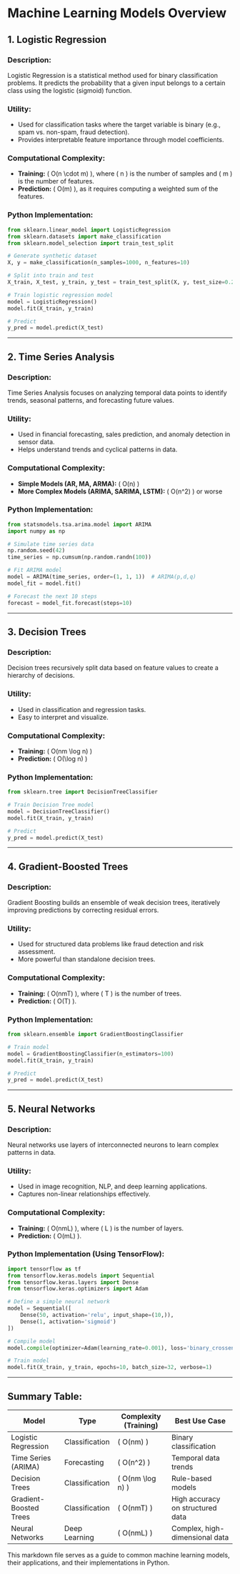 # Machine Learning Models Overview

## 1. Logistic Regression
### Description:
Logistic Regression is a statistical method used for binary classification problems. It predicts the probability that a given input belongs to a certain class using the logistic (sigmoid) function.

### Utility:
- Used for classification tasks where the target variable is binary (e.g., spam vs. non-spam, fraud detection).
- Provides interpretable feature importance through model coefficients.

### Computational Complexity:
- **Training:** \( O(n \cdot m) \), where \( n \) is the number of samples and \( m \) is the number of features.
- **Prediction:** \( O(m) \), as it requires computing a weighted sum of the features.

### Python Implementation:
```python
from sklearn.linear_model import LogisticRegression
from sklearn.datasets import make_classification
from sklearn.model_selection import train_test_split

# Generate synthetic dataset
X, y = make_classification(n_samples=1000, n_features=10)

# Split into train and test
X_train, X_test, y_train, y_test = train_test_split(X, y, test_size=0.2, random_state=42)

# Train logistic regression model
model = LogisticRegression()
model.fit(X_train, y_train)

# Predict
y_pred = model.predict(X_test)
```

---

## 2. Time Series Analysis
### Description:
Time Series Analysis focuses on analyzing temporal data points to identify trends, seasonal patterns, and forecasting future values.

### Utility:
- Used in financial forecasting, sales prediction, and anomaly detection in sensor data.
- Helps understand trends and cyclical patterns in data.

### Computational Complexity:
- **Simple Models (AR, MA, ARMA):** \( O(n) \)
- **More Complex Models (ARIMA, SARIMA, LSTM):** \( O(n^2) \) or worse

### Python Implementation:
```python
from statsmodels.tsa.arima.model import ARIMA
import numpy as np

# Simulate time series data
np.random.seed(42)
time_series = np.cumsum(np.random.randn(100))

# Fit ARIMA model
model = ARIMA(time_series, order=(1, 1, 1))  # ARIMA(p,d,q)
model_fit = model.fit()

# Forecast the next 10 steps
forecast = model_fit.forecast(steps=10)
```

---

## 3. Decision Trees
### Description:
Decision trees recursively split data based on feature values to create a hierarchy of decisions.

### Utility:
- Used in classification and regression tasks.
- Easy to interpret and visualize.

### Computational Complexity:
- **Training:** \( O(nm \log n) \)
- **Prediction:** \( O(\log n) \)

### Python Implementation:
```python
from sklearn.tree import DecisionTreeClassifier

# Train Decision Tree model
model = DecisionTreeClassifier()
model.fit(X_train, y_train)

# Predict
y_pred = model.predict(X_test)
```

---

## 4. Gradient-Boosted Trees
### Description:
Gradient Boosting builds an ensemble of weak decision trees, iteratively improving predictions by correcting residual errors.

### Utility:
- Used for structured data problems like fraud detection and risk assessment.
- More powerful than standalone decision trees.

### Computational Complexity:
- **Training:** \( O(nmT) \), where \( T \) is the number of trees.
- **Prediction:** \( O(T) \).

### Python Implementation:
```python
from sklearn.ensemble import GradientBoostingClassifier

# Train model
model = GradientBoostingClassifier(n_estimators=100)
model.fit(X_train, y_train)

# Predict
y_pred = model.predict(X_test)
```

---

## 5. Neural Networks
### Description:
Neural networks use layers of interconnected neurons to learn complex patterns in data.

### Utility:
- Used in image recognition, NLP, and deep learning applications.
- Captures non-linear relationships effectively.

### Computational Complexity:
- **Training:** \( O(nmL) \), where \( L \) is the number of layers.
- **Prediction:** \( O(mL) \).

### Python Implementation (Using TensorFlow):
```python
import tensorflow as tf
from tensorflow.keras.models import Sequential
from tensorflow.keras.layers import Dense
from tensorflow.keras.optimizers import Adam

# Define a simple neural network
model = Sequential([
    Dense(50, activation='relu', input_shape=(10,)),
    Dense(1, activation='sigmoid')
])

# Compile model
model.compile(optimizer=Adam(learning_rate=0.001), loss='binary_crossentropy', metrics=['accuracy'])

# Train model
model.fit(X_train, y_train, epochs=10, batch_size=32, verbose=1)
```

---

## Summary Table:
| Model | Type | Complexity (Training) | Best Use Case |
|--------|-------|---------------------|--------------|
| Logistic Regression | Classification | \( O(nm) \) | Binary classification |
| Time Series (ARIMA) | Forecasting | \( O(n^2) \) | Temporal data trends |
| Decision Trees | Classification | \( O(nm \log n) \) | Rule-based models |
| Gradient-Boosted Trees | Classification | \( O(nmT) \) | High accuracy on structured data |
| Neural Networks | Deep Learning | \( O(nmL) \) | Complex, high-dimensional data |

This markdown file serves as a guide to common machine learning models, their applications, and their implementations in Python.
